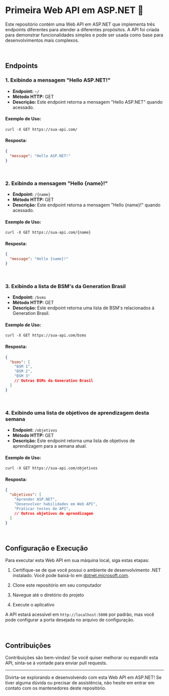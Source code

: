 # Primeira Web API em ASP.NET :wave:

Este repositório contém uma Web API em ASP.NET que implementa três endpoints diferentes para atender a diferentes propósitos. A API foi criada para demonstrar funcionalidades simples e pode ser usada como base para desenvolvimentos mais complexos.

<br>

## Endpoints

### 1. Exibindo a mensagem "Hello ASP.NET!"

- **Endpoint:** `~/`
- **Método HTTP:** GET
- **Descrição:** Este endpoint retorna a mensagem "Hello ASP.NET" quando acessado.

#### Exemplo de Uso:

```shell
curl -X GET https://sua-api.com/
```

#### Resposta:

```json
{
  "message": "Hello ASP.NET!"
}
```

<br>

### 2. Exibindo a mensagem "Hello {name}!"

- **Endpoint:** `/{name}`
- **Método HTTP:** GET
- **Descrição:** Este endpoint retorna a mensagem "Hello {name}!" quando acessado.

#### Exemplo de Uso:

```shell
curl -X GET https://sua-api.com/{name}
```

#### Resposta:

```json
{
  "message": "Hello {name}!"
}
```

<br>

### 3. Exibindo a lista de BSM's da Generation Brasil

- **Endpoint:** `/bsms`
- **Método HTTP:** GET
- **Descrição:** Este endpoint retorna uma lista de BSM's relacionados à Generation Brasil.

#### Exemplo de Uso:

```shell
curl -X GET https://sua-api.com/bsms
```

#### Resposta:

```json
{
  "bsms": [
    "BSM 1",
    "BSM 2",
    "BSM 3"
    // Outras BSMs da Generation Brasil
  ]
}
```

<br>

### 4. Exibindo uma lista de objetivos de aprendizagem desta semana

- **Endpoint:** `/objetivos`
- **Método HTTP:** GET
- **Descrição:** Este endpoint retorna uma lista de objetivos de aprendizagem para a semana atual.

#### Exemplo de Uso:

```shell
curl -X GET https://sua-api.com/objetivos
```

#### Resposta:

```json
{
  "objetivos": [
    "Aprender ASP.NET",
    "Desenvolver habilidades em Web API",
    "Praticar testes de API",
    // Outros objetivos de aprendizagem
  ]
}
```

<br>

## Configuração e Execução

Para executar esta Web API em sua máquina local, siga estas etapas:

1. Certifique-se de que você possui o ambiente de desenvolvimento .NET instalado. Você pode baixá-lo em [dotnet.microsoft.com](https://dotnet.microsoft.com/download).

2. Clone este repositório em seu computador

3. Navegue até o diretório do projeto

4. Execute o aplicativo

A API estará acessível em `http://localhost:5000` por padrão, mas você pode configurar a porta desejada no arquivo de configuração.

<br>

## Contribuições

Contribuições são bem-vindas! Se você quiser melhorar ou expandir esta API, sinta-se à vontade para enviar pull requests.

---

Divirta-se explorando e desenvolvendo com esta Web API em ASP.NET! Se tiver alguma dúvida ou precisar de assistência, não hesite em entrar em contato com os mantenedores deste repositório.